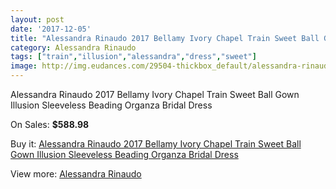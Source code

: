 ```yaml
---
layout: post
date: '2017-12-05'
title: "Alessandra Rinaudo 2017 Bellamy Ivory Chapel Train Sweet Ball Gown Illusion Sleeveless Beading Organza Bridal Dress"
category: Alessandra Rinaudo
tags: ["train","illusion","alessandra","dress","sweet"]
image: http://img.eudances.com/29504-thickbox_default/alessandra-rinaudo-2017-bellamy-ivory-chapel-train-sweet-ball-gown-illusion-sleeveless-beading-organza-bridal-dress.jpg
---
```

Alessandra Rinaudo 2017 Bellamy Ivory Chapel Train Sweet Ball Gown Illusion Sleeveless Beading Organza Bridal Dress

On Sales: **$588.98**
<a href="https://www.eudances.com/en/alessandra-rinaudo/9561-alessandra-rinaudo-2017-bellamy-ivory-chapel-train-sweet-ball-gown-illusion-sleeveless-beading-organza-bridal-dress.html"><amp-img layout="responsive" width="600" height="600" src="//img.eudances.com/29504-thickbox_default/alessandra-rinaudo-2017-bellamy-ivory-chapel-train-sweet-ball-gown-illusion-sleeveless-beading-organza-bridal-dress.jpg" alt="Alessandra Rinaudo 2017 Bellamy Ivory Chapel Train Sweet Ball Gown Illusion Sleeveless Beading Organza Bridal Dress 0" /></a>
<a href="https://www.eudances.com/en/alessandra-rinaudo/9561-alessandra-rinaudo-2017-bellamy-ivory-chapel-train-sweet-ball-gown-illusion-sleeveless-beading-organza-bridal-dress.html"><amp-img layout="responsive" width="600" height="600" src="//img.eudances.com/29509-thickbox_default/alessandra-rinaudo-2017-bellamy-ivory-chapel-train-sweet-ball-gown-illusion-sleeveless-beading-organza-bridal-dress.jpg" alt="Alessandra Rinaudo 2017 Bellamy Ivory Chapel Train Sweet Ball Gown Illusion Sleeveless Beading Organza Bridal Dress 1" /></a>
<a href="https://www.eudances.com/en/alessandra-rinaudo/9561-alessandra-rinaudo-2017-bellamy-ivory-chapel-train-sweet-ball-gown-illusion-sleeveless-beading-organza-bridal-dress.html"><amp-img layout="responsive" width="600" height="600" src="//img.eudances.com/29508-thickbox_default/alessandra-rinaudo-2017-bellamy-ivory-chapel-train-sweet-ball-gown-illusion-sleeveless-beading-organza-bridal-dress.jpg" alt="Alessandra Rinaudo 2017 Bellamy Ivory Chapel Train Sweet Ball Gown Illusion Sleeveless Beading Organza Bridal Dress 2" /></a>
<a href="https://www.eudances.com/en/alessandra-rinaudo/9561-alessandra-rinaudo-2017-bellamy-ivory-chapel-train-sweet-ball-gown-illusion-sleeveless-beading-organza-bridal-dress.html"><amp-img layout="responsive" width="600" height="600" src="//img.eudances.com/29507-thickbox_default/alessandra-rinaudo-2017-bellamy-ivory-chapel-train-sweet-ball-gown-illusion-sleeveless-beading-organza-bridal-dress.jpg" alt="Alessandra Rinaudo 2017 Bellamy Ivory Chapel Train Sweet Ball Gown Illusion Sleeveless Beading Organza Bridal Dress 3" /></a>
<a href="https://www.eudances.com/en/alessandra-rinaudo/9561-alessandra-rinaudo-2017-bellamy-ivory-chapel-train-sweet-ball-gown-illusion-sleeveless-beading-organza-bridal-dress.html"><amp-img layout="responsive" width="600" height="600" src="//img.eudances.com/29506-thickbox_default/alessandra-rinaudo-2017-bellamy-ivory-chapel-train-sweet-ball-gown-illusion-sleeveless-beading-organza-bridal-dress.jpg" alt="Alessandra Rinaudo 2017 Bellamy Ivory Chapel Train Sweet Ball Gown Illusion Sleeveless Beading Organza Bridal Dress 4" /></a>
<a href="https://www.eudances.com/en/alessandra-rinaudo/9561-alessandra-rinaudo-2017-bellamy-ivory-chapel-train-sweet-ball-gown-illusion-sleeveless-beading-organza-bridal-dress.html"><amp-img layout="responsive" width="600" height="600" src="//img.eudances.com/29505-thickbox_default/alessandra-rinaudo-2017-bellamy-ivory-chapel-train-sweet-ball-gown-illusion-sleeveless-beading-organza-bridal-dress.jpg" alt="Alessandra Rinaudo 2017 Bellamy Ivory Chapel Train Sweet Ball Gown Illusion Sleeveless Beading Organza Bridal Dress 5" /></a>

Buy it: [Alessandra Rinaudo 2017 Bellamy Ivory Chapel Train Sweet Ball Gown Illusion Sleeveless Beading Organza Bridal Dress](https://www.eudances.com/en/alessandra-rinaudo/9561-alessandra-rinaudo-2017-bellamy-ivory-chapel-train-sweet-ball-gown-illusion-sleeveless-beading-organza-bridal-dress.html "Alessandra Rinaudo 2017 Bellamy Ivory Chapel Train Sweet Ball Gown Illusion Sleeveless Beading Organza Bridal Dress")

View more: [Alessandra Rinaudo](https://www.eudances.com/en/147-alessandra-rinaudo "Alessandra Rinaudo")